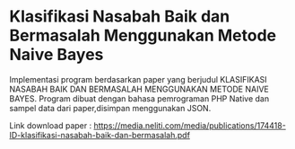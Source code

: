 # Klasifikasi Nasabah Baik dan Bermasalah Menggunakan Metode Naive Bayes

Implementasi program berdasarkan paper yang berjudul KLASIFIKASI NASABAH BAIK DAN BERMASALAH
MENGGUNAKAN METODE NAIVE BAYES. Program dibuat dengan bahasa pemrograman PHP Native dan sampel data dari paper,disimpan menggunakan JSON.

Link download paper :
https://media.neliti.com/media/publications/174418-ID-klasifikasi-nasabah-baik-dan-bermasalah.pdf
